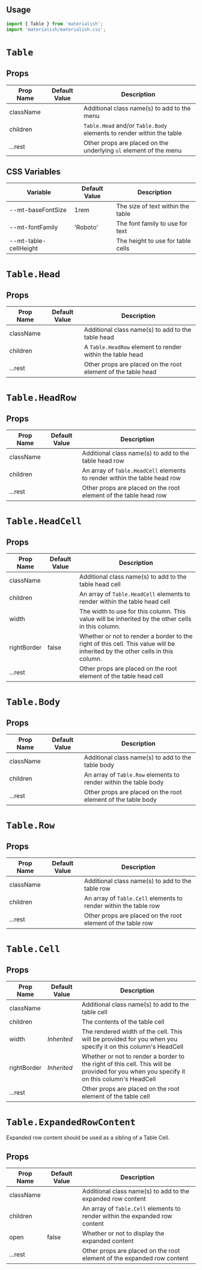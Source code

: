 ## Usage

```jsx
import { Table } from 'materialish';
import 'materialish/materialish.css';
```

# `Table`

## Props

| Prop Name | Default Value | Description                                                          |
| --------- | ------------- | -------------------------------------------------------------------- |
| className |               | Additional class name(s) to add to the menu                          |
| children  |               | `Table.Head` and/or `Table.Body` elements to render within the table |
| ...rest   |               | Other props are placed on the underlying `ul` element of the menu    |

## CSS Variables

| Variable              | Default Value | Description                       |
| --------------------- | ------------- | --------------------------------- |
| --mt-baseFontSize     | 1rem          | The size of text within the table |
| --mt-fontFamily       | 'Roboto'      | The font family to use for text   |
| --mt-table-cellHeight |               | The height to use for table cells |

# `Table.Head`

## Props

| Prop Name | Default Value | Description                                                  |
| --------- | ------------- | ------------------------------------------------------------ |
| className |               | Additional class name(s) to add to the table head            |
| children  |               | A `Table.HeadRow` element to render within the table head    |
| ...rest   |               | Other props are placed on the root element of the table head |

# `Table.HeadRow`

## Props

| Prop Name | Default Value | Description                                                               |
| --------- | ------------- | ------------------------------------------------------------------------- |
| className |               | Additional class name(s) to add to the table head row                     |
| children  |               | An array of `Table.HeadCell` elements to render within the table head row |
| ...rest   |               | Other props are placed on the root element of the table head row          |

# `Table.HeadCell`

## Props

| Prop Name   | Default Value | Description                                                                                                                  |
| ----------- | ------------- | ---------------------------------------------------------------------------------------------------------------------------- |
| className   |               | Additional class name(s) to add to the table head cell                                                                       |
| children    |               | An array of `Table.HeadCell` elements to render within the table head cell                                                   |
| width       |               | The width to use for this column. This value will be inherited by the other cells in this column.                            |
| rightBorder | false         | Whether or not to render a border to the right of this cell. This value will be inherited by the other cells in this column. |
| ...rest     |               | Other props are placed on the root element of the table head cell                                                            |

# `Table.Body`

## Props

| Prop Name | Default Value | Description                                                      |
| --------- | ------------- | ---------------------------------------------------------------- |
| className |               | Additional class name(s) to add to the table body                |
| children  |               | An array of `Table.Row` elements to render within the table body |
| ...rest   |               | Other props are placed on the root element of the table body     |

# `Table.Row`

## Props

| Prop Name | Default Value | Description                                                      |
| --------- | ------------- | ---------------------------------------------------------------- |
| className |               | Additional class name(s) to add to the table row                 |
| children  |               | An array of `Table.Cell` elements to render within the table row |
| ...rest   |               | Other props are placed on the root element of the table row      |

# `Table.Cell`

## Props

| Prop Name   | Default Value | Description                                                                                                                              |
| ----------- | ------------- | ---------------------------------------------------------------------------------------------------------------------------------------- |
| className   |               | Additional class name(s) to add to the table cell                                                                                        |
| children    |               | The contents of the table cell                                                                                                           |
| width       | _Inherited_   | The rendered width of the cell. This will be provided for you when you specify it on this column's HeadCell                              |
| rightBorder | _Inherited_   | Whether or not to render a border to the right of this cell. This will be provided for you when you specify it on this column's HeadCell |
| ...rest     |               | Other props are placed on the root element of the table cell                                                                             |

# `Table.ExpandedRowContent`

Expanded row content should be used as a sibling of a Table Cell.

## Props

| Prop Name | Default Value | Description                                                                 |
| --------- | ------------- | --------------------------------------------------------------------------- |
| className |               | Additional class name(s) to add to the expanded row content                 |
| children  |               | An array of `Table.Cell` elements to render within the expanded row content |
| open      | false         | Whether or not to display the expanded content                              |
| ...rest   |               | Other props are placed on the root element of the expanded row content      |
